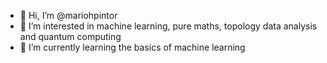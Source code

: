 - 👋 Hi, I’m @mariohpintor
- 👀 I’m interested in machine learning, pure maths, topology data analysis and quantum computing
- 🌱 I’m currently learning the basics of machine learning

<!---
mariohpintor/mariohpintor is a ✨ special ✨ repository because its `README.md` (this file) appears on your GitHub profile.
You can click the Preview link to take a look at your changes.
--->
